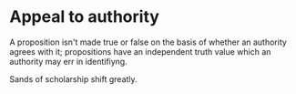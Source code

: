# Appeal to authority

A proposition isn't made true or false on the basis of whether an authority agrees with it; propositions have an independent truth value which an authority may err in identifiyng. 

Sands of scholarship shift greatly. 
